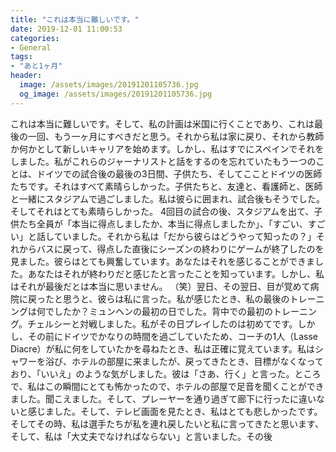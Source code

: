 ```yaml
---
title: "これは本当に難しいです。"
date: 2019-12-01 11:00:53
categories:
- General
tags:
- "あと1ヶ月"
header:
  image: /assets/images/20191201105736.jpg
  og_image: /assets/images/20191201105736.jpg
---
```


これは本当に難しいです。そして、私の計画は米国に行くことであり、これは最後の一回、もう一ヶ月にすべきだと思う。それから私は家に戻り、それから教師か何かとして新しいキャリアを始めます。しかし、私はすでにスペインでそれをしました。私がこれらのジャーナリストと話をするのを忘れていたもう一つのことは、ドイツでの試合後の最後の3日間、子供たち、そしてこことドイツの医師たちです。それはすべて素晴らしかった。子供たちと、友達と、看護師と、医師と一緒にスタジアムで過ごしました。私は彼らに囲まれ、試合後もそうでした。そしてそれはとても素晴らしかった。 4回目の試合の後、スタジアムを出て、子供たち全員が「本当に得点しましたか、本当に得点しましたか」、「すごい、すごい」と話していました。それから私は「だから彼らはどうやって知ったの？」それからバスに戻って、得点した直後にシーズンの終わりにゲームが終了したのを見ました。彼らはとても興奮しています。あなたはそれを感じることができました。あなたはそれが終わりだと感じたと言ったことを知っています。しかし、私はそれが最後だとは本当に思いません。 （笑）翌日、その翌日、目が覚めて病院に戻ったと思うと、彼らは私に言った。私が感じたとき、私の最後のトレーニングは何でしたか？ミュンヘンの最初の日でした。背中での最初のトレーニング。チェルシーと対戦しました。私がその日プレイしたのは初めてです。しかし、その前にドイツでかなりの時間を過ごしていたため、コーチの1人（Lasse Diacre）が私に何をしていたかを尋ねたとき、私は正確に覚えています。私はシャワーを浴び、ホテルの部屋に来ましたが、戻ってきたとき、目標がなくなっており、「いいえ」のような気がしました。彼は「さあ、行く」と言った。ところで、私はこの瞬間にとても怖かったので、ホテルの部屋で足音を聞くことができました。聞こえました。そして、プレーヤーを通り過ぎて廊下に行ったに違いないと感じました。そして、テレビ画面を見たとき、私はとても悲しかったです。そしてその時、私は選手たちが私を連れ戻したいと私に言ってきたと思います、そして、私は「大丈夫でなければならない」と言いました。その後
